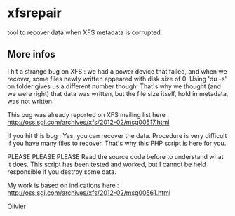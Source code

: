 xfsrepair
=========

tool to recover data when XFS metadata is corrupted.

More infos
----------

I hit a strange bug on XFS : we had a power device that failed, and when we recover, some files newly written
appeared with disk size of 0.
Using 'du -s' on folder gives us a different number though.
That's why we thought (and we were right) that data was written, but the file size itself, hold in metadata, was not written.

This bug was already reported on XFS mailing list here  :
http://oss.sgi.com/archives/xfs/2012-02/msg00517.html

If you hit this bug : Yes, you can recover the data. Procedure is very difficult if you have many files to recover.
That's why this PHP script is here for you.

PLEASE PLEASE PLEASE
Read the source code before to understand what it does. This script has been tested and worked, but I cannot be held responsible 
if you destroy some data.


My work is based on indications here : 
http://oss.sgi.com/archives/xfs/2012-02/msg00561.html


Olivier
